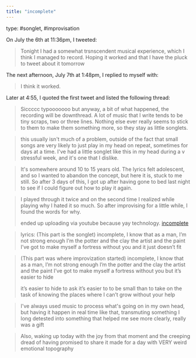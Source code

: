 ```yaml
---
title: "incomplete"
---
```

type: #songlet, #improvisation

On July the 6th at 11:36pm, I tweeted:
> Tonight I had a somewhat trsnscendent musical experience, which I think I managed to record. Hoping it worked and that I have the pluck to tweet about it tomorrow

The next afternoon, July 7th at 1:48pm, I replied to myself with:
> I think it worked.

Later at 4:55, I quoted the first tweet and listed the following thread:
> Siccccc typooooooo but anyway, a bit of what happened, the recording will be downthread. A lot of music that I write tends to be tiny scraps, two or three lines. Nothing else ever really seems to stick to them to make them something more, so they stay as little songlets.

> this usually isn't much of a problem, outside of the fact that small songs are very likely to just play in my head on repeat, sometimes for days at a time. I've had a little songlet like this in my head during a v stressful week, and it's one that I dislike.

> It's somewhere around 10 to 15 years old. The lyrics felt adolescent, and so I wanted to abandon the concept, but here it is, stuck to me still. So after 3 days of this, I got up after having gone to bed last night to see if I could figure out how to play it again.

> I played through it twice and on the second time I realized while playing why I hated it so much. So after improvising for a little while, I found the words for why. 
> 
> ended up uploading via youtube because yay technology.
> [incomplete](https://youtu.be/VhTHpn9Zre0)

> lyrics: (This part is the songlet) incomplete, I know that as a man, I’m not strong enough I’m the potter and the clay the artist and the paint I’ve got to make myself a fortress without you and it just doesn’t fit

> (This part was where improvization started) incomplete, I know that as a man, I’m not strong enough I’m the potter and the clay the artist and the paint I’ve got to make myself a fortress without you but it’s easier to hide
> 
> it’s easier to hide to ask it’s easier to to be small than to take on the task of knowing the places where I can’t grow without your help

> I've always used music to process what's going on in my own head, but having it happen in real time like that, transmuting something I long detested into something that helped me see more clearly, really was a gift

> Also, waking up today with the joy from that moment and the creeping dread of having promised to share it made for a day with VERY weird emotional topography